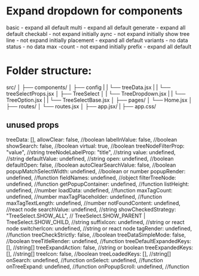 # Expand dropdown for components

basic - expand all default
multi - expand all default
generate - expand all default
checkabl - not expand initially
aync - not expand initially
show tree line - not expand initially
placement - expand all default
variants - no data
status - no data
max -count - not expand initially
prefix - expand all default

# Folder structure:
src/
│
├── components/
│   ├── config
|   |    └── treeData.jsx
|   |    └── treeSelectProps.jsx
│   ├── TreeSelect
│   |    └── TreeDropdown.jsx
|   |    └── TreeOption.jsx
|   |    └── TreeSelectBase.jsx
│
├── pages/
│   └── Home.jsx
│
├── routes/
│   └── routes.jsx
│
├── app.jsx/
|
├── app.css/



## unused props
 treeData: [],
    allowClear: false, //boolean
    labelInValue: false, //boolean
    showSearch: false, //boolean
    virtual: true, //boolean
    treeNodeFilterProp: "value", //string
    treeNodeLabelProp: "title", //string
    value: undefined, //string
    defaultValue: undefined, //string
    open: undefined, //boolean
    defaultOpen: false, //boolean
    autoClearSearchValue: false, //boolean
    popupMatchSelectWidth: undefined, //boolean or number
    popupRender: undefined, //function
    fieldNames: undefined, //object
    filterTreeNode: undefined, //function
    getPopupContainer: undefined, //function
    listHeight: undefined, //number
    loadData: undefined, //function
    maxTagCount: undefined, //number
    maxTagPlaceholder: undefined, //function
    maxTagTextLength: undefined, //number
    notFoundContent: undefined, //react node
    searchValue: undefined, //string
    showCheckedStrategy: "TreeSelect.SHOW_ALL", // TreeSelect.SHOW_PARENT | TreeSelect.SHOW_CHILD, //string
    suffixIcon: undefined, //string or react node
    switcherIcon: undefined, //string or react node
    tagRender: undefined, //function
    treeCheckStrictly: false, //boolean
    treeDataSimpleMode: false, //boolean
    treeTitleRender: undefined, //function
    treeDefaultExpandedKeys: [], //string[]
    treeExpandAction: false, //string or boolean
    treeExpandedKeys: [], //string[]
    treeIcon: false, //boolean
    treeLoadedKeys: [], //string[]
    onSearch: undefined, //function
    onSelect: undefined, //function
    onTreeExpand: undefined, //function
    onPopupScroll: undefined, //function





  